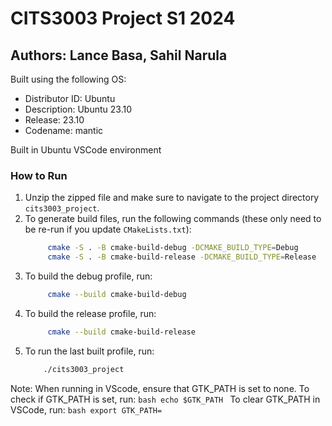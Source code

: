 <!-- # CITS3003 Project S1 2024
## Authors: Lance Basa, Sahil Narula

##
Built using the following OS

Distributor ID: Ubuntu
Description:    Ubuntu 23.10
Release:        23.10
Codename:       mantic



How to run
Build the following code using VScode terminal on linux or Ubuntu Command Line
Unzip the zipepd file make sure to cd into the project directory cits3003_project.
Then to generate build files, run (these only needs to be re-run if you update CMakeLists.txt)
    cmake -S . -B cmake-build-debug -DCMAKE_BUILD_TYPE=Debug
    cmake -S . -B cmake-build-release -DCMAKE_BUILD_TYPE=Release
Then to build the debug profile, run:  
    cmake --build cmake-build-debug 
Then to build the release profile, run:
    cmake --build cmake-build-release
Then to run the last built profile, run:  
    ./cits3003_project -->


# CITS3003 Project S1 2024
## Authors: Lance Basa, Sahil Narula

Built using the following OS:
- Distributor ID: Ubuntu
- Description: Ubuntu 23.10
- Release: 23.10
- Codename: mantic

Built in Ubuntu VSCode environment


### How to Run
1. Unzip the zipped file and make sure to navigate to the project directory `cits3003_project`.
2. To generate build files, run the following commands (these only need to be re-run if you update `CMakeLists.txt`):
   ```bash
        cmake -S . -B cmake-build-debug -DCMAKE_BUILD_TYPE=Debug 
        cmake -S . -B cmake-build-release -DCMAKE_BUILD_TYPE=Release 
   ```
3. To build the debug profile, run:
   ```bash
        cmake --build cmake-build-debug
   ```
4. To build the release profile, run:
   ```bash
        cmake --build cmake-build-release 
   ```
5. To run the last built profile, run:
    ```bash
        ./cits3003_project 
    ```
Note: When running in VScode, ensure that GTK_PATH is set to none.
To check if GTK_PATH is set, run:
    ```bash
        echo $GTK_PATH
    ```
To clear GTK_PATH in VSCode, run:
    ```bash
        export GTK_PATH=
    ```

